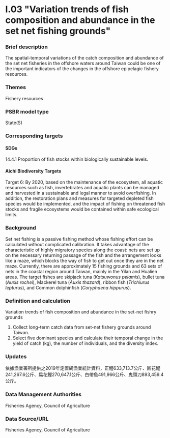 # I.03 "Variation trends of fish composition and abundance in the set net fishing grounds"

<script type="text/javascript" src="http://cdn.mathjax.org/mathjax/latest/MathJax.js?config=TeX-AMS-MML_HTMLorMML"></script>

### Brief description
The spatial-temporal variations of the catch composition and abundance of the set net fisheries in the offshore waters around Taiwan could be one of the important indicators of the changes in the offshore epipelagic fishery resources.

### Themes
Fishery resources
### PSBR model type
State(S)
### Corresponding targets
#### SDGs
14.4.1 Proportion of fish stocks within biologically sustainable levels.
#### Aichi Biodiversity Targets
Target 6: By 2020, based on the maintenance of the ecosystem, all aquatic resources such as fish, invertebrates and aquatic plants can be managed and harvested in a sustainable and legal manner to avoid overfishing. In addition, the restoration plans and measures for targeted depleted fish species would be implemented, and the impact of fishing on threatened fish stocks and fragile ecosystems would be contained within safe ecological limits.
### Background
Set net fishing is a passive fishing method whose fishing effort can be calculated without complicated calibration. It takes advantage of the characteristic of highly migratory species along the coast: nets are set up on the necessary returning passage of the fish and the arrangement looks like a maze, which blocks the way of fish to get out once they are in the net maze. Currently, there are approximately 15 fishing grounds and 63 sets of nets in the coastal region around Taiwan, mainly in the Yilan and Hualien areas. The target fishes are skipjack tuna (*Katsuwonus pelamis*), bullet tuna (*Auxis rochei*), Mackerel tuna (*Auxis thazard*), ribbon fish (*Trichiurus lepturus*), and Common dolphinfish (*Coryphaena hippurus*).
### Definition and calculation
Variation trends of fish composition and abundance in the set-net fishry grounds
1. Collect long-term catch data from set-net fishery grounds around Taiwan.
2. Select five dominant species and calculate their temporal change in the yield of catch (kg), the number of individuals, and the diversity index.
### Updates
依據漁業署所提供之2019年定置網漁業統計資料，正鰹633,713.7公斤、圓花鰹241,267.6公斤、扁花鰹270,647.1公斤、白帶魚491,966公斤、鬼頭刀893,459.4公斤。
### Data Management Authorities
Fisheries Agency, Council of Agriculture
### Data Source/URL
Fisheries Agency, Council of Agriculture